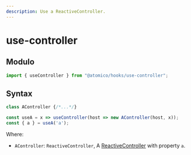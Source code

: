 ```yaml
---
description: Use a ReactiveController.
---
```


# use-controller

## Modulo

```javascript
import { useController } from "@atomico/hooks/use-controller";
```

## Syntax

```jsx
class AController {/*...*/}

const useA = x => useController(host => new AController(host, x));
const { a } = useA('a');
```

Where:

* `AController`: `ReactiveController`, A [ReactiveController](https://lit.dev/docs/composition/controllers/) with property `a`.
